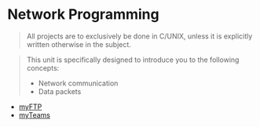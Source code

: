 # Network Programming

> All projects are to exclusively be done in C/UNIX, unless it is explicitly written otherwise in the subject.

> This unit is specifically designed to introduce you to the following concepts: 
> * Network communication
> * Data packets

* [myFTP](./myFTP/)
* [myTeams](./myTeams/)